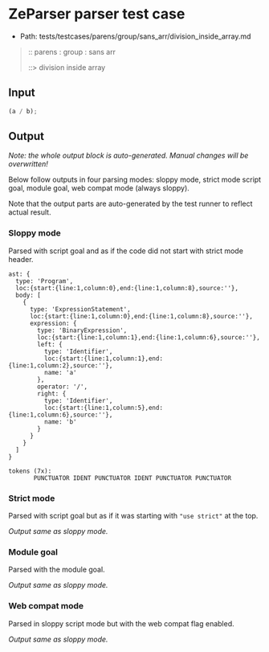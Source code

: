 # ZeParser parser test case

- Path: tests/testcases/parens/group/sans_arr/division_inside_array.md

> :: parens : group : sans arr
>
> ::> division inside array

## Input

`````js
(a / b);
`````

## Output

_Note: the whole output block is auto-generated. Manual changes will be overwritten!_

Below follow outputs in four parsing modes: sloppy mode, strict mode script goal, module goal, web compat mode (always sloppy).

Note that the output parts are auto-generated by the test runner to reflect actual result.

### Sloppy mode

Parsed with script goal and as if the code did not start with strict mode header.

`````
ast: {
  type: 'Program',
  loc:{start:{line:1,column:0},end:{line:1,column:8},source:''},
  body: [
    {
      type: 'ExpressionStatement',
      loc:{start:{line:1,column:0},end:{line:1,column:8},source:''},
      expression: {
        type: 'BinaryExpression',
        loc:{start:{line:1,column:1},end:{line:1,column:6},source:''},
        left: {
          type: 'Identifier',
          loc:{start:{line:1,column:1},end:{line:1,column:2},source:''},
          name: 'a'
        },
        operator: '/',
        right: {
          type: 'Identifier',
          loc:{start:{line:1,column:5},end:{line:1,column:6},source:''},
          name: 'b'
        }
      }
    }
  ]
}

tokens (7x):
       PUNCTUATOR IDENT PUNCTUATOR IDENT PUNCTUATOR PUNCTUATOR
`````

### Strict mode

Parsed with script goal but as if it was starting with `"use strict"` at the top.

_Output same as sloppy mode._

### Module goal

Parsed with the module goal.

_Output same as sloppy mode._

### Web compat mode

Parsed in sloppy script mode but with the web compat flag enabled.

_Output same as sloppy mode._
